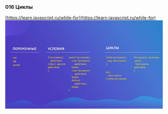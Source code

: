 ### **016 Циклы**

[https://learn.javascript.ru/while-for](https://learn.javascript.ru/while-for)
![](_png/d00afc13262d7b41ccdf696f9e99577d.png)